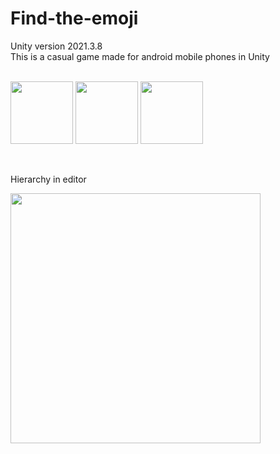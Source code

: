 # Find-the-emoji
Unity version 2021.3.8
</br>
This is a casual game made for android mobile phones in Unity
</br></br>

<p float="left">
 <img src="https://drive.google.com/uc?export=view&id=1w6xVDrkqPiWDTC_74ABQ3sahjnRZm-uH" width="100">
   <img src="https://drive.google.com/uc?export=view&id=1rBZ_liTat-WnnRx4YTaOlX1hLq3TtLvZ" width="100">
 <img src="https://drive.google.com/uc?export=view&id=1UIIcXgoC7wM5QHS61jbiuvLNdT-aBjU9" width="100">
 
</p>


</br>

Hierarchy in editor

<img src="https://drive.google.com/uc?export=view&id=1tLFI07OtPWf7tWQRRHR-w3MA929NGuNa" width="400">
